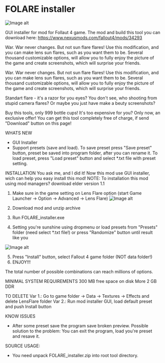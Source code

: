 # FOLARE installer

![Image alt](https://staticdelivery.nexusmods.com/mods/1151/images/34293/34293-1539206046-1528670673.jpeg)

GUI installer for mod for Follaut 4 game. The mod and build this tool you can download here: https://www.nexusmods.com/fallout4/mods/34293

War. War never changes.
But not sun flare flares! Use this modification, and you can make lens sun flares, such as you want them to be.
Several thousand customizable options, will allow you to fully enjoy the picture of the game and create screenshots, which will surprise your friends.

War. War never changes.
But not sun flare flares! Use this modification, and you can make lens sun flares, such as you want them to be.
Several thousand customizable options, will allow you to fully enjoy the picture of the game and create screenshots, which will surprise your friends.

Standart flare - it's a razor for you eyes?
You don't see, who shooting from stupid camera flares?
Or maybe you just have make a beuty screenshots?

Buy this tools, only 999 bottle cups!
It's too expensive for you? Only now, an exclusive offer! You can get this tool completely free of charge, if send "Download" button on this page!

WHATS NEW
 - GUI Installer
 - Support presets (save and load). To save preset press "Save preset" button, preset be saved into program folder, after you can rename it. To load preset, press "Load preset" button and select *.txt file with preset setting.

INSTALLATION
You ask me, and I did it!
Now this mod use GUI installer, wich can help you easy install this mod!
NOTE: To installation this mod using mod managers? download elder version 1.1

1. Make sure in the game setting on Lens Flare option (start Game Launcher -> Option -> Advanced -> Lens Flare)
![Image alt](https://staticdelivery.nexusmods.com/mods/1151/images/34293/34293-1630420433-2044523540.png)

2. Download mod and unzip archive
3. Run FOLARE_installer.exe
4. Setting you're sunshine using dropmenu or load presets from "Presets" folder (need select *.txt file!) or press "Randomize" button until result like you

![Image alt](https://staticdelivery.nexusmods.com/mods/1151/images/34293/34293-1620406582-488659480.png)

5. Press "Install" button, select Fallout 4 game folder (NOT data folder!)
6. ENJOY!!!

The total number of possible combinations can reach millions of options.

MINIMAL SYSTEM REQUIREMENTS
300 MB free space on disk
More 2 GB DDR

TO DELETE
Var 1.: Go to game folder -> Data -> Textures -> Effects and delete LensFlare folder
Var 2.: Run mod installer GUI, load default preset and push Install button

KNOW ISSUES
 - After some preset save the program save broken preview. Possible solution to the problem: You can exit the program, load you're preset and resave it.

SOURCE USAGE:
 - You need unpack FOLARE_installer.zip into root tool directory.

